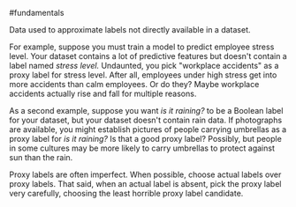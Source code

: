 #fundamentals

Data used to approximate labels not directly available in a dataset.

For example, suppose you must train a model to predict employee
stress level. Your dataset contains a lot of predictive features but
doesn&#39;t contain a label named <em>stress level.</em>
Undaunted, you pick &quot;workplace accidents&quot; as a proxy label for
stress level. After all, employees under high stress get into more
accidents than calm employees. Or do they? Maybe workplace accidents
actually rise and fall for multiple reasons.

As a second example, suppose you want <em>is it raining?</em> to be a Boolean label
for your dataset, but your dataset doesn&#39;t contain rain data. If
photographs are available, you might establish pictures of people
carrying umbrellas as a proxy label for <em>is it raining?</em> Is that
a good proxy label? Possibly, but people in some cultures may be
more likely to carry umbrellas to protect against sun than the rain.

Proxy labels are often imperfect. When possible, choose actual labels over
proxy labels. That said, when an actual label is absent, pick the proxy
label very carefully, choosing the least horrible proxy label candidate.

